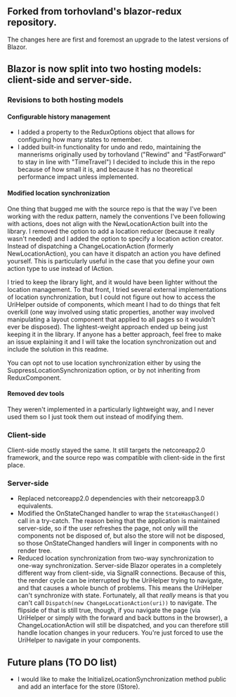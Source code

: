 ## Forked from torhovland's blazor-redux repository.

The changes here are first and foremost an upgrade to the latest versions of Blazor.

## Blazor is now split into two hosting models: client-side and server-side.

### Revisions to both hosting models
#### Configurable history management
 - I added a property to the ReduxOptions object that allows for configuring how many states to remember.
 - I added built-in functionality for undo and redo, maintaining the mannerisms originally used by torhovland ("Rewind" and "FastForward" to stay in line with "TimeTravel")
I decided to include this in the repo because of how small it is, and because it has no theoretical performance impact unless implemented.

#### Modified location synchronization
One thing that bugged me with the source repo is that the way I've been working with the redux pattern, namely the conventions I've been following with actions, does not align with the NewLocationAction built into the library. I removed the option to add a location reducer (because it really wasn't needed) and I added the option to specify a location action creator. Instead of dispatching a ChangeLocationAction (formerly NewLocationAction), you can have it dispatch an action you have defined yourself. This is particularly useful in the case that you define your own action type to use instead of IAction.

I tried to keep the library light, and it would have been lighter without the location management. To that front, I tried several external implementations of location synchronization, but I could not figure out how to access the UriHelper outside of components, which meant I had to do things that felt overkill (one way involved using static properties, another way involved manipulating a layout component that applied to all pages so it wouldn't ever be disposed). The lightest-weight approach ended up being just keeping it in the library. If anyone has a better approach, feel free to make an issue explaining it and I will take the location synchronization out and include the solution in this readme.

You can opt not to use location synchronization either by using the SuppressLocationSynchronization option, or by not inheriting from ReduxComponent.

#### Removed dev tools
They weren't implemented in a particularly lightweight way, and I never used them so I just took them out instead of modifying them.

### Client-side
Client-side mostly stayed the same. It still targets the netcoreapp2.0 framework, and the source repo was compatible with client-side in the first place.

### Server-side
 - Replaced netcoreapp2.0 dependencies with their netcoreapp3.0 equivalents. 
 - Modified the OnStateChanged handler to wrap the `StateHasChanged()` call in a try-catch.
 The reason being that the application is maintained server-side, so if the user refreshes the page, not only will the components not be disposed of, but also the store will not be disposed, so those OnStateChanged handlers will linger in components with no render tree.
 - Reduced location synchronization from two-way synchronization to one-way synchronization.
 Server-side Blazor operates in a completely different way from client-side, via SignalR connections. Because of this, the render cycle can be interrupted by the UriHelper trying to navigate, and that causes a whole bunch of problems. This means the UriHelper can't synchronize with state. Fortunately, all that *really* means is that you can't call `Dispatch(new ChangeLocationAction(uri))` to navigate. The flipside of that is still true, though, if you navigate the page (via UriHelper or simply with the forward and back buttons in the browser), a ChangeLocationAction will still be dispatched, and you can therefore still handle location changes in your reducers. You're just forced to use the UriHelper to navigate in your components.

## Future plans (TO DO list)
 - I would like to make the InitializeLocationSynchronization method public and add an interface for the store (IStore).